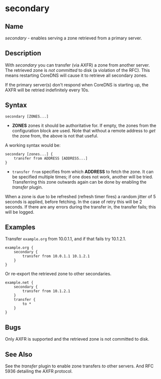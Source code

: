 # secondary

## Name

*secondary* - enables serving a zone retrieved from a primary server.

## Description

With *secondary* you can transfer (via AXFR) a zone from another server. The retrieved zone is
*not committed* to disk (a violation of the RFC). This means restarting CoreDNS will cause it to
retrieve all secondary zones.

If the primary server(s) don't respond when CoreDNS is starting up, the AXFR will be retried
indefinitely every 10s.

## Syntax

~~~
secondary [ZONES...]
~~~

* **ZONES** zones it should be authoritative for. If empty, the zones from the configuration block
    are used. Note that without a remote address to *get* the zone from, the above is not that useful.

A working syntax would be:

~~~
secondary [zones...] {
    transfer from ADDRESS [ADDRESS...]
}
~~~

*  `transfer from` specifies from which **ADDRESS** to fetch the zone. It can be specified multiple
   times; if one does not work, another will be tried. Transferring this zone outwards again can be
   done by enabling the *transfer* plugin.

When a zone is due to be refreshed (refresh timer fires) a random jitter of 5 seconds is applied,
before fetching. In the case of retry this will be 2 seconds. If there are any errors during the
transfer in, the transfer fails; this will be logged.

## Examples

Transfer `example.org` from 10.0.1.1, and if that fails try 10.1.2.1.

~~~ corefile
example.org {
    secondary {
        transfer from 10.0.1.1 10.1.2.1
    }
}
~~~

Or re-export the retrieved zone to other secondaries.

~~~ corefile
example.net {
    secondary {
        transfer from 10.1.2.1
    }
    transfer {
        to *
    }
}
~~~

## Bugs

Only AXFR is supported and the retrieved zone is not committed to disk.

## See Also

See the *transfer* plugin to enable zone transfers _to_ other servers.
And RFC 5936 detailing the AXFR protocol.
